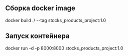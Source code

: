 ## Сборка docker image

docker build ./ --tag stocks_products_project:1.0

## Запуск контейнера

docker run -d -p 8000:8000 stocks_products_project:1.0
